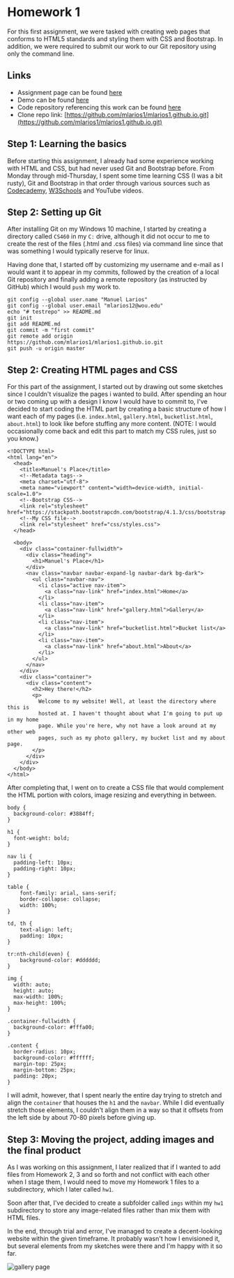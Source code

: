 # Homework 1

For this first assignment, we were tasked with creating web pages that conforms to HTML5 standards and styling them with CSS and Bootstrap. In addition, we were required to submit our work to our Git repository using only the command line.

## Links

* Assignment page can be found [here](http://www.wou.edu/~morses/classes/cs46x/assignments/HW1.html)
* Demo can be found [here](https://mlarios1.github.io/hw1/)
* Code repository referencing this work can be found [here](https://github.com/mlarios1/mlarios1.github.io/tree/master/hw1)
* Clone repo link: [https://github.com/mlarios1/mlarios1.github.io.git](https://github.com/mlarios1/mlarios1.github.io.git)

## Step 1: Learning the basics

Before starting this assignment, I already had some experience working with HTML and CSS, but had never used Git and Bootstrap before. From Monday through mid-Thursday, I spent some time learning CSS (I was a bit rusty), Git and Bootstrap in that order through various sources such as [Codecademy](https://www.codecademy.com/), [W3Schools](https://www.w3schools.com) and YouTube videos.

## Step 2: Setting up Git

After installing Git on my Windows 10 machine, I started by creating a directory called ```CS460``` in my ```C:``` drive, although it did not occur to me to create the rest of the files (.html and .css files) via command line since that was something I would typically reserve for linux.

Having done that, I started off by customizing my username and e-mail as I would want it to appear in my commits, followed by the creation of a local Git repository and finally adding a remote repository (as instructed by GitHub) which I would ```push``` my work to.

```
git config --global user.name "Manuel Larios"
git config --global user.email "mlarios12@wou.edu"
echo "# testrepo" >> README.md
git init
git add README.md
git commit -m "first commit"
git remote add origin https://github.com/mlarios1/mlarios1.github.io.git
git push -u origin master
```

## Step 2: Creating HTML pages and CSS

For this part of the assignment, I started out by drawing out some sketches since I couldn't visualize the pages i wanted to build. After spending an hour or two coming up with a design I know I would have to commit to, I've decided to start coding the HTML part by creating a basic structure of how I want each of my pages (i.e. ```index.html```, ```gallery.html```, ```bucketlist.html```, ```about.html```) to look like before stuffing any more content. (NOTE: I would occasionally come back and edit this part to match my CSS rules, just so you know.)

```
<!DOCTYPE html>
<html lang="en">
  <head>
    <title>Manuel's Place</title>
    <!--Metadata tags-->
    <meta charset="utf-8">
    <meta name="viewport" content="width=device-width, initial-scale=1.0">
    <!--Bootstrap CSS-->
    <link rel="stylesheet" href="https://stackpath.bootstrapcdn.com/bootstrap/4.1.3/css/bootstrap.min.css">
    <!--My CSS file-->
    <link rel="stylesheet" href="css/styles.css">
  </head>

  <body>
    <div class="container-fullwidth">
      <div class="heading">
        <h1>Manuel's Place</h1>
      </div>
      <nav class="navbar navbar-expand-lg navbar-dark bg-dark">
        <ul class="navbar-nav">
          <li class="active nav-item">
            <a class="nav-link" href="index.html">Home</a>
          </li>
          <li class="nav-item">
            <a class="nav-link" href="gallery.html">Gallery</a>
          </li>
          <li class="nav-item">
            <a class="nav-link" href="bucketlist.html">Bucket list</a>
          </li>
          <li class="nav-item">
            <a class="nav-link" href="about.html">About</a>
          </li>
        </ul>
      </nav>
    </div>
    <div class="container">
      <div class="content">
        <h2>Hey there!</h2>
        <p>
          Welcome to my website! Well, at least the directory where this is
          hosted at. I haven't thought about what I'm going to put up in my home
          page. While you're here, why not have a look around at my other web
          pages, such as my photo gallery, my bucket list and my about page.
        </p>
      </div>
    </div>
  </body>
</html>
```

After completing that, I went on to create a CSS file that would complement the HTML portion with colors, image resizing and everything in between.

```
body {
  background-color: #3884ff;
}

h1 {
  font-weight: bold;
}

nav li {
  padding-left: 10px;
  padding-right: 10px;
}

table {
    font-family: arial, sans-serif;
    border-collapse: collapse;
    width: 100%;
}

td, th {
    text-align: left;
    padding: 10px;
}

tr:nth-child(even) {
    background-color: #dddddd;
}

img {
  width: auto;
  height: auto;
  max-width: 100%;
  max-height: 100%;
}

.container-fullwidth {
  background-color: #fffa00;
}

.content {
  border-radius: 10px;
  background-color: #ffffff;
  margin-top: 25px;
  margin-bottom: 25px;
  padding: 20px;
}
```

I will admit, however, that I spent nearly the entire day trying to stretch and align the ```container``` that houses the ```h1``` and the ```navbar```. While I did eventually stretch those elements, I couldn't align them in a way so that it offsets from the left side by about 70-80 pixels before giving up.

## Step 3: Moving the project, adding images and the final product

As I was working on this assignment, I later realized that if I wanted to add files from Homework 2, 3 and so forth and not conflict with each other when I stage them, I would need to move my Homework 1 files to a subdirectory, which I later called ```hw1```.

Soon after that, I've decided to create a subfolder called ```imgs``` within my ```hw1``` subdirectory to store any image-related files rather than mix them with HTML files.

In the end, through trial and error, I've managed to create a decent-looking website within the given timeframe. It probably wasn't how I envisioned it, but several elements from my sketches were there and I'm happy with it so far.

![gallery page](https://lariosm.github.io/lariosm.github.io/Logs/HW1/hw1.png)
